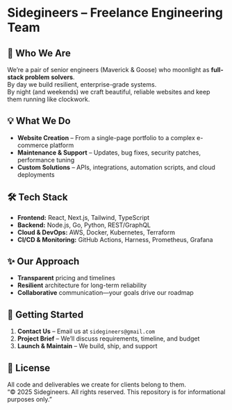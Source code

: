 # Sidegineers – Freelance Engineering Team

## 👋 Who We Are
We’re a pair of senior engineers (Maverick & Goose) who moonlight as **full-stack problem solvers**.  
By day we build resilient, enterprise-grade systems.  
By night (and weekends) we craft beautiful, reliable websites and keep them running like clockwork.

## 💡 What We Do
- **Website Creation** – From a single-page portfolio to a complex e-commerce platform  
- **Maintenance & Support** – Updates, bug fixes, security patches, performance tuning  
- **Custom Solutions** – APIs, integrations, automation scripts, and cloud deployments  

## 🛠️ Tech Stack
- **Frontend:** React, Next.js, Tailwind, TypeScript  
- **Backend:** Node.js, Go, Python, REST/GraphQL  
- **Cloud & DevOps:** AWS, Docker, Kubernetes, Terraform  
- **CI/CD & Monitoring:** GitHub Actions, Harness, Prometheus, Grafana  

## ✨ Our Approach
- **Transparent** pricing and timelines  
- **Resilient** architecture for long-term reliability  
- **Collaborative** communication—your goals drive our roadmap  

## 🚀 Getting Started
1. **Contact Us** – Email us at `sidegineers@gmail.com`  
2. **Project Brief** – We’ll discuss requirements, timeline, and budget  
3. **Launch & Maintain** – We build, ship, and support  

## 📄 License
All code and deliverables we create for clients belong to them.  
“© 2025 Sidegineers. All rights reserved. This repository is for informational purposes only.”
